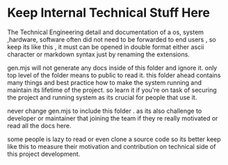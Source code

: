 # Keep Internal Technical Stuff Here

The Technical Engineering detail and documentation of a os, system ,hardware, software  often did not need to be forwarded to end users , so keep its like this , it must can be opened in double format either ascii character or markdown syntax just by renaming the extensions.

gen.mjs will not generate any docs inside of this folder and ignore it. only top level of the folder means to public to read it. this folder ahead contains many things and best practice how to make the system running and maintain its lifetime of the project. so learn it if you're on task of securing the project and running system as its crucial for people that use it.

never change gen.mjs to include this folder . as its also challenge to developer or maintainer that joining the team if they re really motivated or read all the docs here. 

some people is lazy to read or even clone a source code so its better keep like this to measure their motivation and contribution on technical side of this project development.



